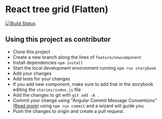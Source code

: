 # React tree grid (Flatten)
[![Build Status](https://travis-ci.org/adyz/react-tree-grid.svg?branch=master)](https://travis-ci.org/adyz/react-tree-grid)


## Using this project as contributor
- Clone this project
- Create a new branch along the lines of `feature/newcomponent`
- Install dependencies `npm install`
- Start the local development environment running `npm run storybook`
- Add your changes
- Add tests for your changes
- If you add new component, make sure to add that in the storybook editing the `stories/index.js` file
- Add the changes to git with `git add -A .`
- Commit your change using "Angular Commit Message Conventions" ([Read more](https://gist.github.com/stephenparish/9941e89d80e2bc58a153)) using `npm run commit` and a wizard will guide you.
- Push the changes to origin and create a pull request.






